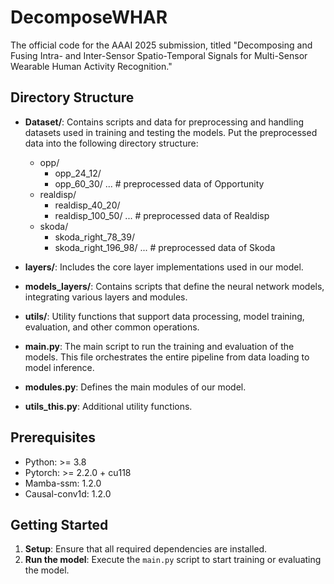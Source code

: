 # DecomposeWHAR
The official code for the AAAI 2025 submission, titled "Decomposing and Fusing Intra- and Inter-Sensor Spatio-Temporal Signals for Multi-Sensor Wearable Human Activity Recognition."

## Directory Structure

- **Dataset/**: Contains scripts and data for preprocessing and handling datasets used in training and testing the models. Put the preprocessed data into the following directory structure:
  - opp/
    - opp_24_12/
    - opp_60_30/
       ... # preprocessed data of Opportunity
  - realdisp/
    - realdisp_40_20/
    - realdisp_100_50/
       ... # preprocessed data of Realdisp
  - skoda/
    - skoda_right_78_39/
    - skoda_right_196_98/
       ... # preprocessed data of Skoda
  
- **layers/**: Includes the core layer implementations used in our model.

- **models_layers/**: Contains scripts that define the neural network models, integrating various layers and modules.

- **utils/**: Utility functions that support data processing, model training, evaluation, and other common operations.

- **main.py**: The main script to run the training and evaluation of the models. This file orchestrates the entire pipeline from data loading to model inference.

- **modules.py**: Defines the main modules of our model.

- **utils_this.py**: Additional utility functions.

## Prerequisites
- Python: >= 3.8
- Pytorch: >= 2.2.0 + cu118
- Mamba-ssm: 1.2.0
- Causal-conv1d: 1.2.0


## Getting Started

1. **Setup**: Ensure that all required dependencies are installed.
2. **Run the model**: Execute the `main.py` script to start training or evaluating the model.
